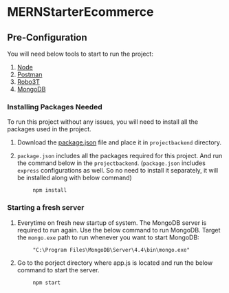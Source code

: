# MERNStarterEcommerce

## Pre-Configuration
You will need below tools to start to run the project:
1. [Node](https://nodejs.org/en/download/)
2. [Postman](https://www.postman.com/downloads/)
3. [Robo3T](https://robomongo.org/download)
4. [MongoDB](https://www.mongodb.com/try/download/community)

### Installing Packages Needed
To run this project without any issues, you will need to install all the packages used in the project.

1. Download the [package.json](https://github.com/HiteshTetarwal/MERNStarterEcommerce/blob/master/projbackend/package.json) file and place it in ```projectbackend``` directory.

2. ```package.json``` includes all the packages required for this project. And run the command below in the ```projectbackend```. (``package.json`` includes ```express``` configurations as well. So no need to install it separately, it will be installed along with below command)

            npm install

### Starting a fresh server
1. Everytime on fresh new startup of system. The MongoDB server is required to run again. Use the below command to run MongoDB. Target the ```mongo.exe``` path to run whenever you want to start MongoDB:
            
            "C:\Program Files\MongoDB\Server\4.4\bin\mongo.exe"
            
2. Go to the porject directory where app.js is located and run the below command to start the server.

            npm start
